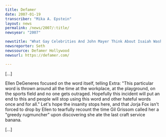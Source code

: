 ```yaml
---
title: Defamer
date: 2007-01-19
transcriber: "Mika A. Epstein"
layout: news
permalink: /news/2007/:title/
newsyear: "2007"

newstitle: "What Gay Celebrities And John Mayer Think About Isaiah Washington: A Round-Up"
newsreporter: Seth
newssource: Defamer Hollywood
newsurl: https://defamer.com/

---
```

[...]

Ellen DeGeneres focused on the word itself, telling Extra: "This particular word is thrown around all the time at the workplace, at the playground, on the sports field and no one gets outraged. Hopefully this incident will put an end to this and people will stop using this word and other hateful words once and for all." Let's hope the insanity stops here, and that Jorja Fox isn't forced to drop by Ellen to tearfully recount the time Gil Grissom called her a "greedy rugmuncher" upon discovering she ate the last craft service banana.

[...]
